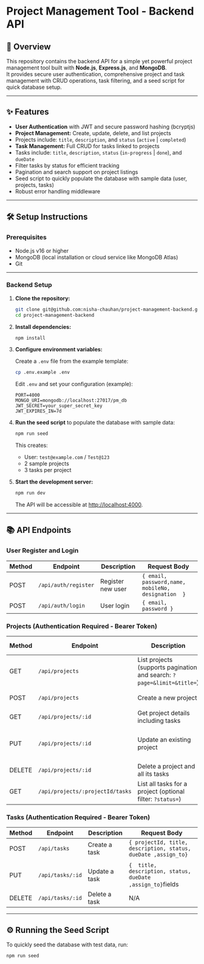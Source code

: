 # Project Management Tool - Backend API

## 🚀 Overview

This repository contains the backend API for a simple yet powerful project management tool built with **Node.js**, **Express.js**, and **MongoDB**.  
It provides secure user authentication, comprehensive project and task management with CRUD operations, task filtering, and a seed script for quick database setup.

---

## ✨ Features

- **User Authentication** with JWT and secure password hashing (bcryptjs)
- **Project Management:** Create, update, delete, and list projects
- Projects include: `title`, `description`, and `status` (`active` | `completed`)
- **Task Management:** Full CRUD for tasks linked to projects
- Tasks include: `title`, `description`, `status` (`in-progress` | `done`), and `dueDate`
- Filter tasks by status for efficient tracking
- Pagination and search support on project listings
- Seed script to quickly populate the database with sample data (user, projects, tasks)
- Robust error handling middleware

---

## 🛠️ Setup Instructions

### Prerequisites

- Node.js v16 or higher
- MongoDB (local installation or cloud service like MongoDB Atlas)
- Git

---

### Backend Setup

1. **Clone the repository:**

   ```bash
   git clone git@github.com:nisha-chauhan/project-management-backend.git
   cd project-management-backend
   ```

2. **Install dependencies:**

   ```bash
   npm install
   ```

3. **Configure environment variables:**

   Create a `.env` file from the example template:

   ```bash
   cp .env.example .env
   ```

   Edit `.env` and set your configuration (example):

   ```env
   PORT=4000
   MONGO_URI=mongodb://localhost:27017/pm_db
   JWT_SECRET=your_super_secret_key
   JWT_EXPIRES_IN=7d
   ```

4. **Run the seed script** to populate the database with sample data:

   ```bash
   npm run seed
   ```

   This creates:

   - User: `test@example.com` / `Test@123`
   - 2 sample projects
   - 3 tasks per project

5. **Start the development server:**

   ```bash
   npm run dev
   ```

   The API will be accessible at [http://localhost:4000](http://localhost:4000).

---

## 📚 API Endpoints

### User Register and Login

| Method | Endpoint             | Description       | Request Body                                       |
| ------ | -------------------- | ----------------- | -------------------------------------------------- |
| POST   | `/api/auth/register` | Register new user | `{ email, password,name, mobileNo, designation  }` |
| POST   | `/api/auth/login`    | User login        | `{ email, password }`                              |

### Projects (Authentication Required - Bearer Token)

| Method | Endpoint                         | Description                                                            | Request Body                                    |
| ------ | -------------------------------- | ---------------------------------------------------------------------- | ----------------------------------------------- |
| GET    | `/api/projects`                  | List projects (supports pagination and search: `?page=&limit=&title=`) | N/A                                             |
| POST   | `/api/projects`                  | Create a new project                                                   | `{ title, description, status }`                |
| GET    | `/api/projects/:id`              | Get project details including tasks                                    | N/A                                             |
| PUT    | `/api/projects/:id`              | Update an existing project                                             | `{ title, description, status }` project fields |
| DELETE | `/api/projects/:id`              | Delete a project and all its tasks                                     | N/A                                             |
| GET    | `/api/projects/:projectId/tasks` | List all tasks for a project (optional filter: `?status=`)             | N/A                                             |

### Tasks (Authentication Required - Bearer Token)

| Method | Endpoint         | Description   | Request Body                                                   |
| ------ | ---------------- | ------------- | -------------------------------------------------------------- |
| POST   | `/api/tasks`     | Create a task | `{ projectId, title, description, status, dueDate ,assign_to}` |
|        |
| PUT    | `/api/tasks/:id` | Update a task | `{  title, description, status, dueDate ,assign_to}`fields     |
| DELETE | `/api/tasks/:id` | Delete a task | N/A                                                            |

---

## ⚙️ Running the Seed Script

To quickly seed the database with test data, run:

```bash
npm run seed
```
